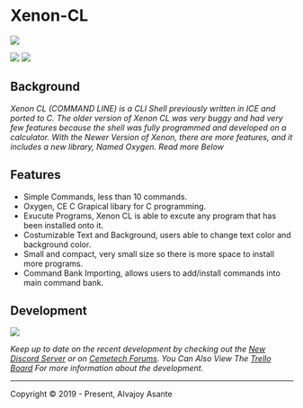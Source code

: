 # Xenon-CL

![](https://i.imgur.com/rzbh2LC.png)

![](https://img.shields.io/badge/Release-BETA-green) ![](https://img.shields.io/github/issues/Overload02/Xenon-CL)

## Background
*Xenon CL (COMMAND LINE) is a CLI Shell previously written in ICE and ported to C. The older version of Xenon CL was very buggy and had very few features because the shell was fully programmed and developed on a calculator. With the Newer Version of Xenon, there are more features, and it includes a new library, Named Oxygen. Read more Below*

## Features

- Simple Commands, less than 10 commands.
- Oxygen, CE C Grapical libary for C programming.
- Exucute Programs, Xenon CL is able to excute any program that has been installed onto it.
- Costumizable Text and Background, users able to change text color and background color.
- Small and compact, very small size so there is more space to install more programs.
- Command Bank Importing, allows users to add/install commands into main command bank. 


## Development
![](https://www.cemetech.net/media/archives/screenshots/2020/04/1825_legacy-0-004020_7W1ImKT.gif)

*Keep up to date on the recent development by checking out the [New Discord Server](https://discord.gg/xyUZgnD4UJ "New Discord Server") or on [Cemetech Forums](https://www.cemetech.net/forum/viewtopic.php?t=15070 "Cemetech Forums"). You Can Also View The [Trello Board](https://trello.com/b/eYALDr4Q/xenon-development-c "Trello Board") For more information about the development.*


------------


 Copyright &copy; 2019 - Present, Alvajoy Asante
